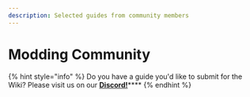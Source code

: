 ```yaml
---
description: Selected guides from community members
---
```


# Modding Community

{% hint style="info" %}
Do you have a guide you'd like to submit for the Wiki? Please visit us on our [**Discord!**](../../help/community.md)****
{% endhint %}
